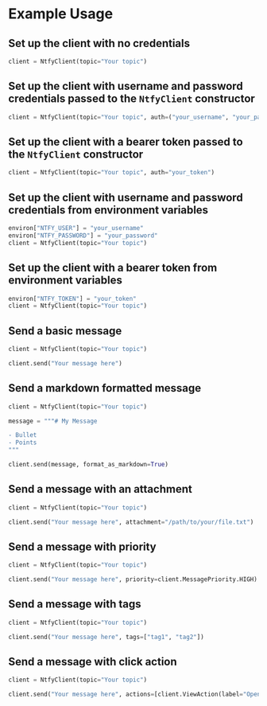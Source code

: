 # Example Usage

## Set up the client with no credentials

```python
client = NtfyClient(topic="Your topic")
```


## Set up the client with username and password credentials passed to the `NtfyClient` constructor

```python
client = NtfyClient(topic="Your topic", auth=("your_username", "your_password"))
```

## Set up the client with a bearer token passed to the `NtfyClient` constructor

```python
client = NtfyClient(topic="Your topic", auth="your_token")
```

## Set up the client with username and password credentials from environment variables

```python
environ["NTFY_USER"] = "your_username"
environ["NTFY_PASSWORD"] = "your_password"
client = NtfyClient(topic="Your topic")
```

## Set up the client with a bearer token from environment variables

```python
environ["NTFY_TOKEN"] = "your_token"
client = NtfyClient(topic="Your topic")
```

## Send a basic message

```python
client = NtfyClient(topic="Your topic")

client.send("Your message here")
```

## Send a markdown formatted message

```python
client = NtfyClient(topic="Your topic")

message = """# My Message

- Bullet
- Points
"""

client.send(message, format_as_markdown=True)
```

## Send a message with an attachment

```python
client = NtfyClient(topic="Your topic")

client.send("Your message here", attachment="/path/to/your/file.txt")
```

## Send a message with priority

```python
client = NtfyClient(topic="Your topic")

client.send("Your message here", priority=client.MessagePriority.HIGH)
```

## Send a message with tags

```python
client = NtfyClient(topic="Your topic")

client.send("Your message here", tags=["tag1", "tag2"])
```

## Send a message with click action

```python
client = NtfyClient(topic="Your topic")

client.send("Your message here", actions=[client.ViewAction(label="Open Website", url="https://ntfy.sh"),])
```

